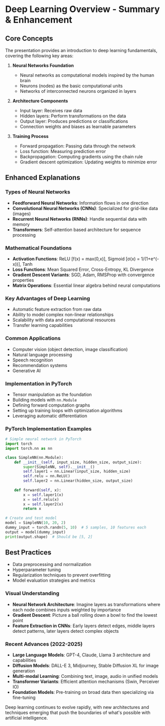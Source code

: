 # Deep Learning Overview - Summary & Enhancement

## Core Concepts

The presentation provides an introduction to deep learning fundamentals, covering the following key areas:

1. **Neural Networks Foundation**
   - Neural networks as computational models inspired by the human brain
   - Neurons (nodes) as the basic computational units
   - Networks of interconnected neurons organized in layers

2. **Architecture Components**
   - Input layer: Receives raw data
   - Hidden layers: Perform transformations on the data
   - Output layer: Produces predictions or classifications
   - Connection weights and biases as learnable parameters

3. **Training Process**
   - Forward propagation: Passing data through the network
   - Loss function: Measuring prediction error
   - Backpropagation: Computing gradients using the chain rule
   - Gradient descent optimization: Updating weights to minimize error

## Enhanced Explanations

### Types of Neural Networks
- **Feedforward Neural Networks**: Information flows in one direction
- **Convolutional Neural Networks (CNNs)**: Specialized for grid-like data (images)
- **Recurrent Neural Networks (RNNs)**: Handle sequential data with memory
- **Transformers**: Self-attention based architecture for sequence processing

### Mathematical Foundations
- **Activation Functions**: ReLU [f(x) = max(0,x)], Sigmoid [σ(x) = 1/(1+e^(-x))], Tanh
- **Loss Functions**: Mean Squared Error, Cross-Entropy, KL Divergence
- **Gradient Descent Variants**: SGD, Adam, RMSProp with convergence properties
- **Matrix Operations**: Essential linear algebra behind neural computations

### Key Advantages of Deep Learning
- Automatic feature extraction from raw data
- Ability to model complex non-linear relationships
- Scalability with data and computational resources
- Transfer learning capabilities

### Common Applications
- Computer vision (object detection, image classification)
- Natural language processing
- Speech recognition
- Recommendation systems
- Generative AI

### Implementation in PyTorch
- Tensor manipulation as the foundation
- Building models with `nn.Module`
- Defining forward computation graphs
- Setting up training loops with optimization algorithms
- Leveraging automatic differentiation

### PyTorch Implementation Examples

```python
# Simple neural network in PyTorch
import torch
import torch.nn as nn

class SimpleNN(nn.Module):
    def __init__(self, input_size, hidden_size, output_size):
        super(SimpleNN, self).__init__()
        self.layer1 = nn.Linear(input_size, hidden_size)
        self.relu = nn.ReLU()
        self.layer2 = nn.Linear(hidden_size, output_size)
    
    def forward(self, x):
        x = self.layer1(x)
        x = self.relu(x)
        x = self.layer2(x)
        return x
        
# Create and test model
model = SimpleNN(10, 20, 2)
dummy_input = torch.randn(5, 10)  # 5 samples, 10 features each
output = model(dummy_input)
print(output.shape)  # Should be [5, 2]
```

## Best Practices
- Data preprocessing and normalization
- Hyperparameter tuning
- Regularization techniques to prevent overfitting
- Model evaluation strategies and metrics

### Visual Understanding
- **Neural Network Architecture**: Imagine layers as transformations where each node combines inputs weighted by importance
- **Gradient Descent**: Picture a ball rolling down a bowl to find the lowest point
- **Feature Extraction in CNNs**: Early layers detect edges, middle layers detect patterns, later layers detect complex objects

### Recent Advances (2022-2025)
- **Large Language Models**: GPT-4, Claude, Llama 3 architecture and capabilities
- **Diffusion Models**: DALL-E 3, Midjourney, Stable Diffusion XL for image generation
- **Multi-modal Learning**: Combining text, image, audio in unified models
- **Transformer Variants**: Efficient attention mechanisms (Swin, Perceiver IO)
- **Foundation Models**: Pre-training on broad data then specializing via fine-tuning

Deep learning continues to evolve rapidly, with new architectures and techniques emerging that push the boundaries of what's possible with artificial intelligence.